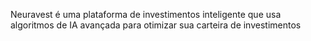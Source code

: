 Neuravest é uma plataforma de investimentos inteligente que usa algoritmos de IA avançada para otimizar sua carteira de investimentos
